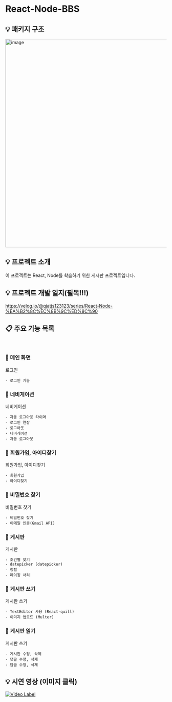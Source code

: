 # React-Node-BBS
## 💡 패키지 구조
<img width="650" alt="image" src="https://github.com/qjatjs123123/Spring_notice_board/assets/74814641/a9a1ed60-1d16-4072-a167-78a4693b821c">

## 💡 프로젝트 소개
이 프로젝트는 React, Node를 학습하기 위한 게시판 프로젝트입니다.

## 💡 프로젝트 개발 일지(필독!!!)
https://velog.io/@qjatjs123123/series/React-Node-%EA%B2%8C%EC%8B%9C%ED%8C%90
<br>
## 📋 주요 기능 목록

<br>

###  🚩 메인 화면
로그인
```
- 로그인 기능

 ``` 
 ###  🚩 네비게이션
네비게이션
```
- 자동 로그아웃 타이머
- 로그인 연장
- 로그아웃
- 네비게이션
- 자동 로그아웃
 ``` 

  ###  🚩 회원가입, 아이디찾기
회원가입, 아이디찾기
```
- 회원가입
- 아이디찾기
 ``` 

   ###  🚩 비밀번호 찾기
비밀번호 찾기
```
- 비밀번호 찾기
- 이메일 인증(Gmail API)
 ``` 

 ###  🚩 게시판
게시판
```
- 조건별 찾기
- datepicker (datepicker)
- 정렬
- 페이징 처리

 ``` 

  ###  🚩 게시판 쓰기
게시판 쓰기
```
- TextEditor 사용 (React-quill)
- 이미지 업로드 (Multer)
 ``` 

   ###  🚩 게시판 읽기
게시판 쓰기
```
- 게시판 수정, 삭제 
- 댓글 수정, 삭제
- 답글 수정, 삭제
 ``` 

 ## 💡 시연 영상 (이미지 클릭)
 [![Video Label](http://img.youtube.com/vi/WuhJrxWOWdk/0.jpg)](https://youtu.be/WuhJrxWOWdk?t=0s)